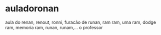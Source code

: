 # auladoronan
aula do renan, renout, ronni, furacão de runan, ram ram, uma ram, dodge ram, memoria ram, runan, runam,... o professor
